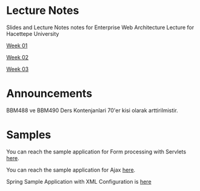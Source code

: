 # Lecture Notes

Slides and Lecture Notes notes for Enterprise Web Architecture Lecture for Hacettepe University

[Week 01](https://dl.dropboxusercontent.com/u/133268/BBM490_EnterpriseWebArchitecture_Week01.pdf)

[Week 02](https://dl.dropboxusercontent.com/u/133268/BBM490_EnterpriseWebArchitecture_Week02.pdf)

[Week 03](https://dl.dropboxusercontent.com/u/133268/BBM490_EnterpriseWebArchitecture_Week03.pdf)

# Announcements

BBM488 ve BBM490 Ders Kontenjanlari 70'er kisi olarak arttirilmistir.

# Samples 

You can reach the sample application for Form processing with Servlets [here](https://github.com/mulderbaba/EWALectureNotes/blob/master/FormApp.zip).

You can reach the sample application for Ajax [here](https://github.com/mulderbaba/EWALectureNotes/blob/master/AjaxApp.zip).

Spring Sample Application with XML Configuration is [here](https://github.com/mulderbaba/EWALectureNotes/blob/master/XMLBasedSpringApp.zip)
